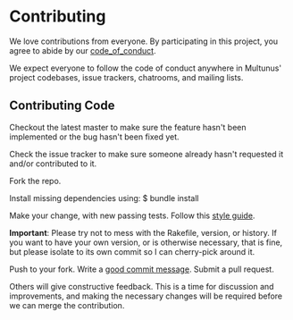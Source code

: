 # Contributing

We love contributions from everyone.
By participating in this project,
you agree to abide by our [code_of_conduct].

  [code_of_conduct]: code_of_conduct.md

We expect everyone to follow the code of conduct
anywhere in Multunus' project codebases,
issue trackers, chatrooms, and mailing lists.

## Contributing Code

Checkout the latest master to make sure the feature hasn't been implemented or
the bug hasn't been fixed yet.

Check the issue tracker to make sure someone already hasn't requested it and/or
contributed to it.

Fork the repo.

Install missing dependencies using:
    $ bundle install

Make your change, with new passing tests. Follow this [style guide][style].

  [style]: https://github.com/thoughtbot/guides/tree/master/style

__Important__: Please try not to mess with the Rakefile, version, or history. If
you want to have your own version, or is otherwise necessary, that is fine, but
please isolate to its own commit so I can cherry-pick around it.

Push to your fork. Write a [good commit message][commit]. Submit a pull request.

  [commit]: http://tbaggery.com/2008/04/19/a-note-about-git-commit-messages.html

Others will give constructive feedback.
This is a time for discussion and improvements,
and making the necessary changes will be required before we can
merge the contribution.
